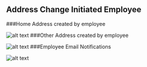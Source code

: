 Address Change Initiated Employee
-------

###Home Address created by employee

![alt text](../../images/bpm/home_create_employee_adress.png "Address Update Process")
###Other Address created by employee

![alt text](../../images/bpm/other_address_create_employee.png "Address Update Process")
###Employee Email Notifications

![alt text](../../images/bpm/Employee_email.png "Address Update Process")

